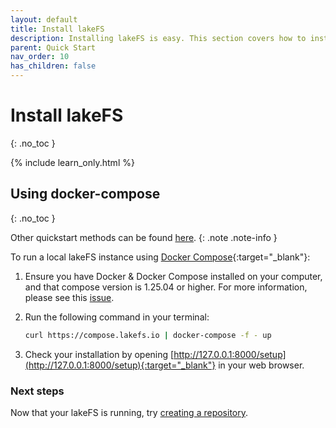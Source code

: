 ```yaml
---
layout: default
title: Install lakeFS
description: Installing lakeFS is easy. This section covers how to install lakeFS using docker compose.
parent: Quick Start
nav_order: 10
has_children: false
---
```


# Install lakeFS
{: .no_toc }

{% include learn_only.html %} 

## Using docker-compose
{: .no_toc }

Other quickstart methods can be found [here](more_quickstart_options.md).
{: .note .note-info }

To run a local lakeFS instance using [Docker Compose](https://docs.docker.com/compose/){:target="_blank"}:

1. Ensure you have Docker & Docker Compose installed on your computer, and that compose version is 1.25.04 or higher. For more information, please see this [issue](https://github.com/treeverse/lakeFS/issues/894). 

1. Run the following command in your terminal:

   ```bash
   curl https://compose.lakefs.io | docker-compose -f - up
   ```

1. Check your installation by opening [http://127.0.0.1:8000/setup](http://127.0.0.1:8000/setup){:target="_blank"} in your web browser.

### Next steps

Now that your lakeFS is running, try [creating a repository](repository.md).
